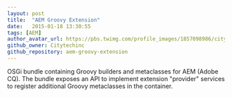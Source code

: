 ```yaml
---
layout: post
title:  "AEM Groovy Extension"
date:   2015-01-18 13:30:55
tags: [AEM]
author_avatar_url: https://pbs.twimg.com/profile_images/1857098986/citytech-twitter-avatar_400x400.jpg
github_owner: Citytechinc
github_repository: aem-groovy-extension
---
```


OSGi bundle containing Groovy builders and metaclasses for AEM (Adobe CQ).  The bundle exposes an API to implement extension "provider" services to register additional Groovy metaclasses in the container.